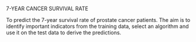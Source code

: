 7-YEAR CANCER SURVIVAL RATE

To predict the 7-year survival rate of prostate cancer patients. The aim is to identify important indicators from the training data, select an algorithm and use it on the test data to derive the predictions.
